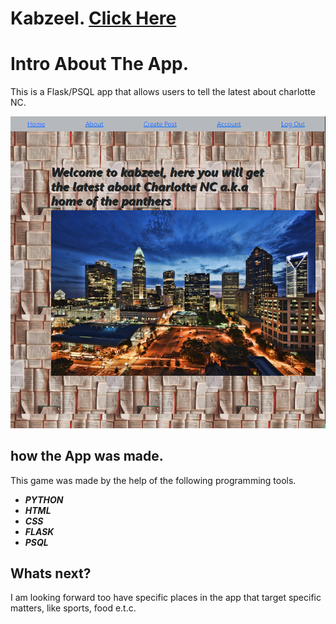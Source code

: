 # Kabzeel.  [Click Here](https://kabzeel.herokuapp.com/)
# Intro About The App.
This is a Flask/PSQL app that allows users to tell the  latest about charlotte NC.


![H.S](Untitled.png "Kabzeel")

## how the App was made.
This game was made by the help of the following programming tools.

- ***PYTHON*** 
- ***HTML*** 
- ***CSS*** 
- ***FLASK*** 
- ***PSQL*** 

## Whats next?

I am looking forward too have specific places in the app that target specific matters, like sports, food e.t.c.